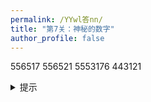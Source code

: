 ```yaml
---
permalink: /YYwl答nn/
title: "第7关：神秘的数字"
author_profile: false
---
```


556517
556521
5553176
443121
  
<details>
  <summary>提示</summary>
  <p>这一关的提示是：从另一种角度看看上一关的提示</p>
</details>